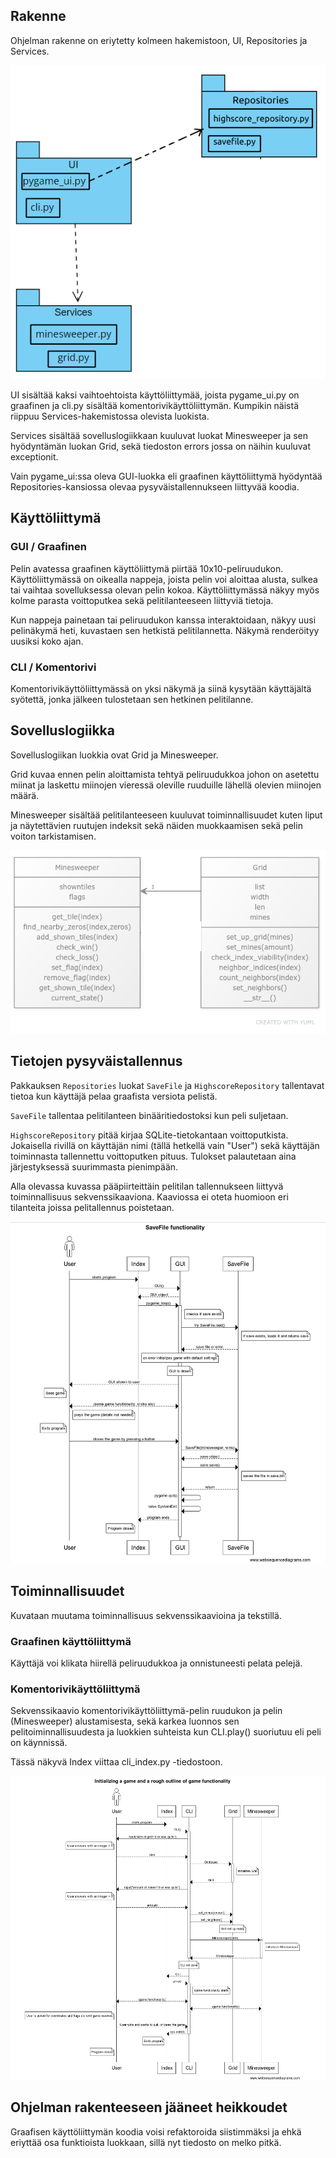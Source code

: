 ## Rakenne

Ohjelman rakenne on eriytetty kolmeen hakemistoon, UI, Repositories ja Services.

![Pakkauskaavio](./kuvat/Pakkauskaavio.png)

UI sisältää kaksi vaihtoehtoista käyttöliittymää, joista pygame_ui.py on graafinen ja cli.py sisältää komentorivikäyttöliittymän. Kumpikin näistä riippuu Services-hakemistossa olevista luokista.

Services sisältää sovelluslogiikkaan kuuluvat luokat Minesweeper ja sen hyödyntämän luokan Grid, sekä tiedoston errors jossa on näihin kuuluvat exceptionit.

Vain pygame_ui:ssa oleva GUI-luokka eli graafinen käyttöliittymä hyödyntää Repositories-kansiossa olevaa pysyväistallennukseen liittyvää koodia.

## Käyttöliittymä

### GUI / Graafinen

Pelin avatessa graafinen käyttöliittymä piirtää 10x10-peliruudukon.
Käyttöliittymässä on oikealla nappeja, joista pelin voi aloittaa alusta, sulkea tai vaihtaa sovelluksessa olevan pelin kokoa.
Käyttöliittymässä näkyy myös kolme parasta voittoputkea sekä pelitilanteeseen liittyviä tietoja.

Kun nappeja painetaan tai peliruudukon kanssa interaktoidaan, näkyy uusi pelinäkymä heti, kuvastaen sen hetkistä pelitilannetta. Näkymä renderöityy uusiksi koko ajan.

### CLI / Komentorivi

Komentorivikäyttöliittymässä on yksi näkymä ja siinä kysytään käyttäjältä syötettä, jonka jälkeen tulostetaan sen hetkinen pelitilanne.

## Sovelluslogiikka

Sovelluslogiikan luokkia ovat Grid ja Minesweeper.

Grid kuvaa ennen pelin aloittamista tehtyä peliruudukkoa johon on asetettu miinat ja laskettu miinojen vieressä oleville ruuduille lähellä olevien miinojen määrä.

Minesweeper sisältää pelitilanteeseen kuuluvat toiminnallisuudet kuten liput ja näytettävien ruutujen indeksit sekä näiden muokkaamisen sekä pelin voiton tarkistamisen.

![Luokkakaavio](./kuvat/Luokkakaavio_entities.png)

## Tietojen pysyväistallennus

Pakkauksen `Repositories` luokat `SaveFile` ja `HighscoreRepository` tallentavat tietoa kun käyttäjä pelaa graafista versiota pelistä.

`SaveFile` tallentaa pelitilanteen binääritiedostoksi kun peli suljetaan.

`HighscoreRepository` pitää kirjaa SQLite-tietokantaan voittoputkista. Jokaisella rivillä on käyttäjän nimi (tällä hetkellä vain "User") sekä käyttäjän toiminnasta tallennettu voittoputken pituus. Tulokset palautetaan aina järjestyksessä suurimmasta pienimpään.

Alla olevassa kuvassa pääpiirteittäin pelitilan tallennukseen liittyvä toiminnallisuus sekvenssikaaviona. Kaaviossa ei oteta huomioon eri tilanteita joissa pelitallennus poistetaan.

![SaveFile](./kuvat/savefile_load_and_save.png)



## Toiminnallisuudet

Kuvataan muutama toiminnallisuus sekvenssikaavioina ja tekstillä.

### Graafinen käyttöliittymä

Käyttäjä voi klikata hiirellä peliruudukkoa ja onnistuneesti pelata pelejä.


### Komentorivikäyttöliittymä

Sekvenssikaavio komentorivikäyttöliittymä-pelin ruudukon ja pelin (Minesweeper) alustamisesta, sekä karkea luonnos sen pelitoiminnallisuudesta ja luokkien suhteista kun CLI.play() suoriutuu eli peli on käynnissä.

Tässä näkyvä Index viittaa cli_index.py -tiedostoon.

![Sekvenssikaavio](./kuvat/Sequence_diagram.png)

## Ohjelman rakenteeseen jääneet heikkoudet

Graafisen käyttöliittymän koodia voisi refaktoroida siistimmäksi ja ehkä eriyttää osa funktioista luokkaan, sillä nyt tiedosto on melko pitkä.